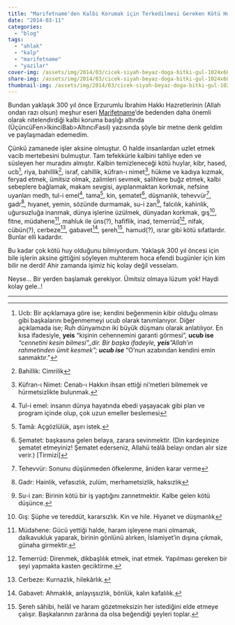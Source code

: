 ```yaml
---
title: "Marifetname'den Kalbi Korumak için Terkedilmesi Gereken Kötü Huylar"
date: "2014-03-11"
categories: 
  - "blog"
tags: 
  - "ahlak"
  - "kalp"
  - "marifetname"
  - "yazilar"
cover-img: /assets/img/2014/03/cicek-siyah-beyaz-doga-bitki-gul-1024x682-1.jpeg
share-img: /assets/img/2014/03/cicek-siyah-beyaz-doga-bitki-gul-1024x682-1.jpeg
thumbnail-img: /assets/img/2014/03/cicek-siyah-beyaz-doga-bitki-gul-1024x682-1.jpeg
---
```



Bundan yaklaşık 300 yıl önce Erzurumlu İbrahim Hakkı Hazretlerinin (Allah ondan razı olsun) meşhur eseri [Marifetname](http://tr.wikipedia.org/wiki/Marifetname)’de bedenden daha önemli olarak nitelendirdiği kalbi koruma başlığı altında (ÜçüncüFen>İkinciBab>AltıncıFasıl) yazısında şöyle bir metne denk geldim ve paylaşmadan edemedim.

Çünkü zamanede işler aksine olmuştur. O halde insanlardan uzlet etmek vacib mertebesini bulmuştur. Tam tefekkürle kalbini tahliye eden ve süsleyen her muradını almıştır. Kalbin temizleneceği kötü huylar, kibr, hased, ucb[^1], riya, bahillik[^2], israf, cahillik, küfran-ı nimet[^3], hükme ve kadıya kızmak, feryad etmek, ümitsiz olmak, zalimleri sevmek, salihlere buğz etmek, kalbi sebeplere bağlamak, makam sevgisi, ayıplanmaktan korkmak, nefsine uyanları medh, tul-i emel[^4], tama[^5], kin, şematet[^6], düşmanlık, tehevvür[^7], gadr[^8], hıyanet, yemin, sözünde durmamak, su-i zan[^9], falcılık, kahinlik, uğursuzluğa inanmak, dünya işlerine üzülmek, dünyadan korkmak, gış[^10], fitne, müdahene[^11], mahluk ile üns(?), hafiflik, inad, temerrüd[^12], nifak, cübün(?), cerbeze[^13], gabavet[^14], şereh[^15], hamud(?), ısrar gibi kötü sıfatlardır. Bunlar elli kadardır.

[^1]: Ucb: Bir açıklamaya göre ise; kendini beğenmenin kibir olduğu olması gibi başkalarını beğenmemeyi ucub olarak tanımlanıyor. Diğer açıklamada ise; Ruh dünyamızın iki büyük düşmanı olarak anlatılıyor. En kısa ifadesiyle, **yeis** “kişinin cehennemini garanti görmesi”, **ucub ise** _“cennetini kesin bilmesi”\_dir. Bir başka ifadeyle, **yeis**”Allah’ın rahmetinden ümit kesmek”; **ucub ise**_ “O’nun azabından kendini emin sanmaktır.”

Bu kadar çok kötü huy olduğunu bilmiyordum. Yaklaşık 300 yıl öncesi için bile işlerin aksine gittiğini söyleyen muhterem hoca efendi bugünler için kim bilir ne derdi! Ahir zamanda işimiz hiç kolay değil vesselam.

Neyse… Bir yerden başlamak gerekiyor. Ümitsiz olmaya lüzum yok! Haydi kolay gele..!

----
[^1]: Ucb: Yaptığı iyi işleri ve ibadetleri beğenme, başa kakma.
[^2]: Bahillik: Cimrilik
[^3]: Küfran-ı Nimet: Cenab-ı Hakkın ihsan ettiği ni’metleri bilmemek ve hürmetsizlikte bulunmak.
[^4]: Tul-i emel: insanın dünya hayatında ebedi yaşayacak gibi plan ve program içinde olup, çok uzun emeller beslemesi
[^5]: Tamâ: Açgözlülük, aşırı istek.
[^6]: Şematet: başkasına gelen belaya, zarara sevinmektir. (Din kardeşinize şematet etmeyiniz! Şematet ederseniz, Allahü teâlâ belayı ondan alır size verir.) \[Tirmizi\]
[^7]: Tehevvür: Sonunu düşünmeden öfkelenme, âniden karar verme
[^8]: Gadr: Hainlik, vefasızlık, zulüm, merhametsizlik, haksızlık
[^9]: Su-i zan: Birinin kötü bir iş yaptığını zannetmektir. Kalbe gelen kötü düşünce.
[^10]: Gış: Şüphe ve tereddüt, kararsızlık. Kin ve hile. Hiyanet ve düşmanlık
[^11]: Müdahene: Gücü yettiği halde, haram işleyene mani olmamak, dalkavukluk yaparak, birinin gönlünü alırken, İslamiyet’in dışına çıkmak, günaha girmektir.
[^12]: Temerrüd: Direnmek, dikbaşlılık etmek, inat etmek. Yapılması gereken bir şeyi yapmakta kasten geciktirme.
[^13]: Cerbeze: Kurnazlık, hilekârlık.
[^14]: Gabavet: Ahmaklık, anlayışsızlık, bönlük, kalın kafalılık.
[^15]: Şereh sâhibi, helâl ve haram gözetmeksizin her istediğini elde etmeye çalışır. Başkalarının zarârına da olsa beğendiği şeyleri toplar.


